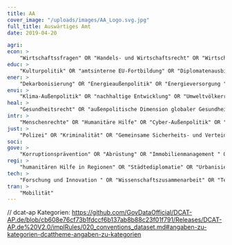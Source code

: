 ```yaml
---
title: AA
cover_image: "/uploads/images/AA_Logo.svg.jpg"
full_title: Auswärtiges Amt
date: 2019-04-20

agri:
econ: >
    "Wirtschaftssfragen" OR "Handels- und Wirtschaftsrecht" OR "Wirtschaftsunion" OR "Wirtschaftsdiplomatie" OR "Wirtschaftssanktionen " OR "Wirtschaftspolitik" OR "Finanzhilfen" OR "Außenfinanzierungsinstrumente" OR "externe Finanzkontrolle" OR "Wirtschaft und Menschenrechte" OR "Finanzierung des internationalen Klimaschutzes" OR "Klimaschutz in Entwicklungsbanken" OR "nachhaltige Finanzierung" OR "Währungsunion" OR "Investitionsprüfung" OR "Außenwirtschaft"
educ: >
    "Kulturpolitik" OR "amtsinterne EU-Fortbildung" OR "Diplomatenausbildung" OR "Kulturbeziehungen" OR "Kulturgesellschaften" OR "Kulturprojekte" OR "Deutsches Archäologisches Institut" OR "kulturpolitische Zusammenarbeit" OR "Sport" OR "interkulktureller Dialog" OR "Förderung der deutschen Sprache in EU-Institutionen" OR "Goethe Institut" OR "Auslandsschulen" OR "Bildungspolitik" OR "Medienbeziehungen" OR "Kulturgutschutz"
ener: >
    "Dekarbonisierung" OR "Energieaußenpolitik" OR "Energieversorgung "
envi: >
    "Klima-Außenpolitik" OR "nachhaltige Entwicklung" OR "Umweltvölkerrecht" OR "Umweltaußenpolitik" OR "Biodiversität" OR "Umwelt-Außenpolitik"
heal: >
    "Gesundheitsrecht" OR "außenpolitische Dimension globaler Gesundheitsfragen"
intr: >
    "Menschenrechte" OR "Humanitäre Hilfe" OR "Cyber-Außenpolitik" OR "Krisenprävention und Stabilisierung" OR "Außenwirtschaft" OR "Klima" OR "Flucht und Migration" OR "Abrüstung und Rüstungskontrolle" OR "Internationale Sicherheit" OR "Agenda 2030" OR "Internationale Arbeitnehmerrechte" OR "Urbanisierung" OR "Internationaler Katastrophenschutz" OR "Internationale Zusammenarbeit" OR "Internationale Konflikte in Kindschaftssachen"
just: >
    "Polizei" OR "Kriminalität" OR "Gemeinsame Sicherheits- und Verteidigungpolitik" OR "Terrorismus" OR "Klima und Sicherheit" OR "organisierte Kriminalität" OR "Drogenhandel"
soci:
gove: >
    "Korruptionsprävention" OR "Abrüstung" OR "Immobilienmanagement " OR "Informationsfreiheitsgesetz (Anfragestatistik)" OR "Organisationsstrukturen" OR "Budgets der Auslandsvertretungen" OR "Haushalt"
regi: >
    "humanitären Hilfe in Regionen" OR "Städtediplomatie" OR "Urbanisierung"
tech: >
    "Forschung und Innovation " OR "Wissenschaftszusammenarbeit" OR "Technologiepolitik" OR "Internationale Wissenschaftspolitik" OR "Forschung und Innovation in der EU"
tran: >
    "Mobilität"
---
```


// dcat-ap Kategorien: https://github.com/GovDataOfficial/DCAT-AP.de/blob/cb608e76cf73b1fdccf6b137ab8b88c23f01f791/Releases/DCAT-AP.de%20V2.0/implRules/020_conventions_dataset.md#angaben-zu-kategorien-dcattheme-angaben-zu-kategorien